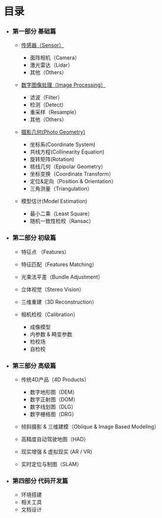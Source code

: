 # 目录

* ### 第一部分 基础篇

  * [传感器（Sensor）](/传感器.md)

    * 面阵相机（Camera）
    * 激光雷达（Lidar）
    * 其他（Others）

  * [数字图像处理（Image Processing）](/数字图像处理.md)

    * 滤波（Filter）
    * 检测（Detect）
    * 重采样（Resample）
    * 其他（Others）

  * [摄影几何\(Photo Geometry\)](/摄影几何)

    * 坐标系\(Coordinate System\)
    * 共线方程\(Collinearity Equation\)
    * 旋转矩阵\(Rotation\)
    * 核线几何（Epipolar Geometry）
    * 坐标变换（Coordinate Transform）
    * 定位&定向（Position & Orientation）
    * 三角测量（Triangulation）

  * 模型估计\(Model Estimation\)

    * 最小二乘（Least Square）
    * 随机一致性检校（Ransac）



* ### 第二部分 初级篇

  * 特征点 （Features）
  * 特征匹配（Features Matching）
  * 光束法平差（Bundle Adjustment）

  * 立体视觉（Stereo Vision）

  * 三维重建（3D Reconstruction）

  * 相机检校（Calibration）

    * 成像模型
    * 内参数 & 畸变参数
    * 检校场
    * 自检校



* ### 第三部分 高级篇

  * 传统4D产品（4D Products）

    * 数字地形图（DEM）
    * 数字正射图（DOM）
    * 数字线划图（DLG）
    * 数字栅格图（DRG）

  * 倾斜摄影 & 三维建模（Oblique & Image Based Modeling）

  * 高精度自动驾驶地图（HAD）

  * 现实增强 & 虚拟现实 \(AR \/ VR\)

  * 实时定位与制图（SLAM）



* ### 第四部分 代码开发篇

  * 环境搭建
  * 相关工具
  * 文档设计



